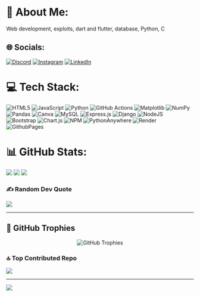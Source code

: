 # 💫 About Me:

Web development,
exploits,
dart and flutter,
database,
Python,
C

## 🌐 Socials:

[![Discord](https://img.shields.io/badge/Discord-%237289DA.svg?logo=discord&logoColor=white)](https://discord.gg/oranjo254) [![Instagram](https://img.shields.io/badge/Instagram-%23E4405F.svg?logo=Instagram&logoColor=white)](https://instagram.com/ncognto28) [![LinkedIn](https://img.shields.io/badge/LinkedIn-%230077B5.svg?logo=linkedin&logoColor=white)](https://www.linkedin.com/in/benardkaranja/)

# 💻 Tech Stack:

![HTML5](https://img.shields.io/badge/html5-%23E34F26.svg?style=for-the-badge&logo=html5&logoColor=white) ![JavaScript](https://img.shields.io/badge/javascript-%23323330.svg?style=for-the-badge&logo=javascript&logoColor=%23F7DF1E) ![Python](https://img.shields.io/badge/python-3670A0?style=for-the-badge&logo=python&logoColor=ffdd54) ![GitHub Actions](https://img.shields.io/badge/github%20actions-%232671E5.svg?style=for-the-badge&logo=githubactions&logoColor=white) ![Matplotlib](https://img.shields.io/badge/Matplotlib-%23ffffff.svg?style=for-the-badge&logo=Matplotlib&logoColor=black) ![NumPy](https://img.shields.io/badge/numpy-%23013243.svg?style=for-the-badge&logo=numpy&logoColor=white) ![Pandas](https://img.shields.io/badge/pandas-%23150458.svg?style=for-the-badge&logo=pandas&logoColor=white) ![Canva](https://img.shields.io/badge/Canva-%2300C4CC.svg?style=for-the-badge&logo=Canva&logoColor=white) ![MySQL](https://img.shields.io/badge/mysql-4479A1.svg?style=for-the-badge&logo=mysql&logoColor=white) ![Express.js](https://img.shields.io/badge/express.js-%23404d59.svg?style=for-the-badge&logo=express&logoColor=%2361DAFB) ![Django](https://img.shields.io/badge/django-%23092E20.svg?style=for-the-badge&logo=django&logoColor=white) ![NodeJS](https://img.shields.io/badge/node.js-6DA55F?style=for-the-badge&logo=node.js&logoColor=white) ![Bootstrap](https://img.shields.io/badge/bootstrap-%238511FA.svg?style=for-the-badge&logo=bootstrap&logoColor=white) ![Chart.js](https://img.shields.io/badge/chart.js-F5788D.svg?style=for-the-badge&logo=chart.js&logoColor=white) ![NPM](https://img.shields.io/badge/NPM-%23CB3837.svg?style=for-the-badge&logo=npm&logoColor=white) ![PythonAnywhere](https://img.shields.io/badge/pythonanywhere-%232F9FD7.svg?style=for-the-badge&logo=pythonanywhere&logoColor=151515) ![Render](https://img.shields.io/badge/Render-%46E3B7.svg?style=for-the-badge&logo=render&logoColor=white) ![GithubPages](https://img.shields.io/badge/github%20pages-121013?style=for-the-badge&logo=github&logoColor=white)

# 📊 GitHub Stats:

![](https://github-readme-stats.vercel.app/api?username=n-cognto&theme=dark&hide_border=false&include_all_commits=true&count_private=true)
![](https://github-readme-streak-stats.herokuapp.com/?user=n-cognto&theme=dark&hide_border=false)
![](https://github-readme-stats.vercel.app/api/top-langs/?username=n-cognto&theme=dark&hide_border=false&include_all_commits=true&count_private=true&layout=compact)

### ✍️ Random Dev Quote

![](https://quotes-github-readme.vercel.app/api?type=horizontal&theme=radical)

---
## 🏅 GitHub Trophies
<p align="center">
  <img 
    src="https://github-profile-trophy.vercel.app/?username=n-cognto&theme=darkhub&column=4&margin-w=15&margin-h=15" 
    alt="GitHub Trophies" 
    style="max-width: 100%; height: auto;"
  />
</p>


### 🔝 Top Contributed Repo
![](https://github-contributor-stats.vercel.app/api?username=n-cognto&limit=5&theme=dark&combine_all_yearly_contributions=true)

---

<!-- Proudly created with GPRM ( https://gprm.itsvg.in ) -->
[![](https://visitcount.itsvg.in/api?id=n-cognto&icon=0&color=0)](https://visitcount.itsvg.in)

<!-- Proudly created with GPRM ( https://gprm.itsvg.in ) -->

